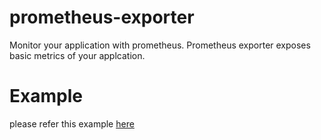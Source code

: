 # prometheus-exporter

Monitor your application with prometheus. Prometheus exporter exposes basic metrics of
your applcation.

# Example
please refer this example [here](https://github.com/oshankkumar/prometheus-exporter/blob/master/examples/main.go)
